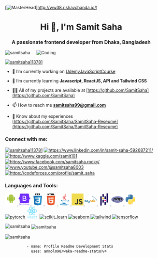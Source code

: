 [![MasterHead](https://1.bp.blogspot.com/-7A4WynwLsMw/XbBpCXG8fHI/AAAAAAAAMt4/uOa1bpLskYgrwGbllhSu2SDj_Mig8SXJQCLcBGAsYHQ/s1600/2000_600px.gif)]http://ww38.rishavchanda.io/)

<h1 align="center">Hi 👋, I'm Samit Saha</h1>
<h3 align="center">A passionate frontend developer from Dhaka, Bangladesh</h3>

<img align="right" alt="Coding" width="400" src="https://cdn.dribbble.com/users/1162077/screenshots/3848914/programmer.gif">

<p align="left"> <img src="https://komarev.com/ghpvc/?username=samitsaha&label=Profile%20views&color=0e75b6&style=flat" alt="samitsaha" /> </p>

<p align="left"> <a href="https://twitter.com/samitsaha113781" target="blank"><img src="https://img.shields.io/twitter/follow/samitsaha113781?logo=twitter&style=for-the-badge" alt="samitsaha113781" /></a> </p>

- 🔭 I’m currently working on [UdemyJavaScriptCourse](https://github.com/SamitSaha/UdemyJavaScriptCourse)

- 🌱 I’m currently learning **Javascript, ReactJS, API and Tailwind CSS**

- 👨‍💻 All of my projects are available at [https://github.com/SamitSaha](https://github.com/SamitSaha)

- 📫 How to reach me **samitsaha99@gmail.com**

- 📄 Know about my experiences [https://github.com/SamitSaha/SamitSaha-Reseume](https://github.com/SamitSaha/SamitSaha-Reseume)

<h3 align="left">Connect with me:</h3>
<p align="left">
<a href="https://twitter.com/samitsaha113781" target="blank"><img align="center" src="https://raw.githubusercontent.com/rahuldkjain/github-profile-readme-generator/master/src/images/icons/Social/twitter.svg" alt="samitsaha113781" height="30" width="40" /></a>
<a href="https://linkedin.com/in/https://www.linkedin.com/in/samit-saha-592687211/" target="blank"><img align="center" src="https://raw.githubusercontent.com/rahuldkjain/github-profile-readme-generator/master/src/images/icons/Social/linked-in-alt.svg" alt="https://www.linkedin.com/in/samit-saha-592687211/" height="30" width="40" /></a>
<a href="https://kaggle.com/https://www.kaggle.com/samit101" target="blank"><img align="center" src="https://raw.githubusercontent.com/rahuldkjain/github-profile-readme-generator/master/src/images/icons/Social/kaggle.svg" alt="https://www.kaggle.com/samit101" height="30" width="40" /></a>
<a href="https://fb.com/https://www.facebook.com/samitsaha.rocky/" target="blank"><img align="center" src="https://raw.githubusercontent.com/rahuldkjain/github-profile-readme-generator/master/src/images/icons/Social/facebook.svg" alt="https://www.facebook.com/samitsaha.rocky/" height="30" width="40" /></a>
<a href="https://www.youtube.com/c/www.youtube.com/@samitsaha8003" target="blank"><img align="center" src="https://raw.githubusercontent.com/rahuldkjain/github-profile-readme-generator/master/src/images/icons/Social/youtube.svg" alt="www.youtube.com/@samitsaha8003" height="30" width="40" /></a>
<a href="https://codeforces.com/profile/https://codeforces.com/profile/samit_saha" target="blank"><img align="center" src="https://raw.githubusercontent.com/rahuldkjain/github-profile-readme-generator/master/src/images/icons/Social/codeforces.svg" alt="https://codeforces.com/profile/samit_saha" height="30" width="40" /></a>
</p>

<h3 align="left">Languages and Tools:</h3>
<p align="left"> <a href="https://developer.android.com" target="_blank" rel="noreferrer"> <img src="https://raw.githubusercontent.com/devicons/devicon/master/icons/android/android-original-wordmark.svg" alt="android" width="40" height="40"/> </a> <a href="https://getbootstrap.com" target="_blank" rel="noreferrer"> <img src="https://raw.githubusercontent.com/devicons/devicon/master/icons/bootstrap/bootstrap-plain-wordmark.svg" alt="bootstrap" width="40" height="40"/> </a> <a href="https://www.w3schools.com/css/" target="_blank" rel="noreferrer"> <img src="https://raw.githubusercontent.com/devicons/devicon/master/icons/css3/css3-original-wordmark.svg" alt="css3" width="40" height="40"/> </a> <a href="https://www.w3.org/html/" target="_blank" rel="noreferrer"> <img src="https://raw.githubusercontent.com/devicons/devicon/master/icons/html5/html5-original-wordmark.svg" alt="html5" width="40" height="40"/> </a> <a href="https://www.java.com" target="_blank" rel="noreferrer"> <img src="https://raw.githubusercontent.com/devicons/devicon/master/icons/java/java-original.svg" alt="java" width="40" height="40"/> </a> <a href="https://developer.mozilla.org/en-US/docs/Web/JavaScript" target="_blank" rel="noreferrer"> <img src="https://raw.githubusercontent.com/devicons/devicon/master/icons/javascript/javascript-original.svg" alt="javascript" width="40" height="40"/> </a> <a href="https://www.mysql.com/" target="_blank" rel="noreferrer"> <img src="https://raw.githubusercontent.com/devicons/devicon/master/icons/mysql/mysql-original-wordmark.svg" alt="mysql" width="40" height="40"/> </a> <a href="https://pandas.pydata.org/" target="_blank" rel="noreferrer"> <img src="https://raw.githubusercontent.com/devicons/devicon/2ae2a900d2f041da66e950e4d48052658d850630/icons/pandas/pandas-original.svg" alt="pandas" width="40" height="40"/> </a> <a href="https://www.php.net" target="_blank" rel="noreferrer"> <img src="https://raw.githubusercontent.com/devicons/devicon/master/icons/php/php-original.svg" alt="php" width="40" height="40"/> </a> <a href="https://www.python.org" target="_blank" rel="noreferrer"> <img src="https://raw.githubusercontent.com/devicons/devicon/master/icons/python/python-original.svg" alt="python" width="40" height="40"/> </a> <a href="https://pytorch.org/" target="_blank" rel="noreferrer"> <img src="https://www.vectorlogo.zone/logos/pytorch/pytorch-icon.svg" alt="pytorch" width="40" height="40"/> </a> <a href="https://reactjs.org/" target="_blank" rel="noreferrer"> <img src="https://raw.githubusercontent.com/devicons/devicon/master/icons/react/react-original-wordmark.svg" alt="react" width="40" height="40"/> </a> <a href="https://scikit-learn.org/" target="_blank" rel="noreferrer"> <img src="https://upload.wikimedia.org/wikipedia/commons/0/05/Scikit_learn_logo_small.svg" alt="scikit_learn" width="40" height="40"/> </a> <a href="https://seaborn.pydata.org/" target="_blank" rel="noreferrer"> <img src="https://seaborn.pydata.org/_images/logo-mark-lightbg.svg" alt="seaborn" width="40" height="40"/> </a> <a href="https://tailwindcss.com/" target="_blank" rel="noreferrer"> <img src="https://www.vectorlogo.zone/logos/tailwindcss/tailwindcss-icon.svg" alt="tailwind" width="40" height="40"/> </a> <a href="https://www.tensorflow.org" target="_blank" rel="noreferrer"> <img src="https://www.vectorlogo.zone/logos/tensorflow/tensorflow-icon.svg" alt="tensorflow" width="40" height="40"/> </a> </p>

<p><img align="left" src="https://github-readme-stats.vercel.app/api/top-langs?username=samitsaha&show_icons=true&locale=en&layout=compact" alt="samitsaha" /></p>

<p>&nbsp;<img align="center" src="https://github-readme-stats.vercel.app/api?username=samitsaha&show_icons=true&locale=en" alt="samitsaha" /></p>

<p><img align="center" src="https://github-readme-streak-stats.herokuapp.com/?user=samitsaha&" alt="samitsaha" /></p>

<!--START_SECTION:waka-->
              - name: Profile Readme Development Stats
                uses: anmol098/waka-readme-stats@v4
<!--END_SECTION:waka-->

            
